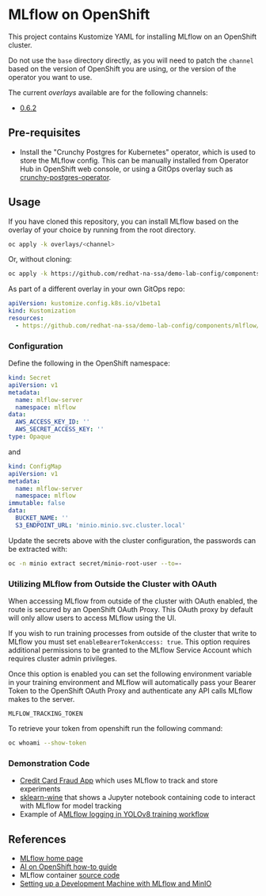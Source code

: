 # MLflow on OpenShift

This project contains Kustomize YAML for installing MLflow on an OpenShift cluster.

Do not use the `base` directory directly, as you will need to patch the `channel` based on the version of OpenShift you are using, or the version of the operator you want to use.

The current *overlays* available are for the following channels:

* [0.6.2](overlays/0.6.2)

## Pre-requisites

* Install the "Crunchy Postgres for Kubernetes" operator, which is used to store the MLflow config. This can be manually installed from Operator Hub in OpenShift web console, or using a GitOps overlay such as [crunchy-postgres-operator](https://github.com/redhat-cop/gitops-catalog/tree/main/crunchy-postgres-operator).

## Usage

If you have cloned this repository, you can install MLflow based on the overlay of your choice by running from the root directory.

```sh
oc apply -k overlays/<channel>
```

Or, without cloning:

```sh
oc apply -k https://github.com/redhat-na-ssa/demo-lab-config/components/mlflow/overlays/<channel>
```

As part of a different overlay in your own GitOps repo:

```yaml
apiVersion: kustomize.config.k8s.io/v1beta1
kind: Kustomization
resources:
  - https://github.com/redhat-na-ssa/demo-lab-config/components/mlflow/overlays/<<channel>?ref=main
```

### Configuration

Define the following in the OpenShift namespace:

```yaml
kind: Secret
apiVersion: v1
metadata:
  name: mlflow-server
  namespace: mlflow
data:
  AWS_ACCESS_KEY_ID: ''
  AWS_SECRET_ACCESS_KEY: ''
type: Opaque
```

and

```yaml
kind: ConfigMap
apiVersion: v1
metadata:
  name: mlflow-server
  namespace: mlflow
immutable: false
data:
  BUCKET_NAME: ''
  S3_ENDPOINT_URL: 'minio.minio.svc.cluster.local'
```

Update the secrets above with the cluster configuration, the passwords can be extracted with:

```sh
oc -n minio extract secret/minio-root-user --to=-
```

### Utilizing MLflow from Outside the Cluster with OAuth

When accessing MLflow from outside of the cluster with OAuth enabled, the route is secured by an OpenShift OAuth Proxy.  This OAuth proxy by default will only allow users to access MLflow using the UI.

If you wish to run training processes from outside of the cluster that write to MLflow you must set `enableBearerTokenAccess: true`.  This option requires additional permissions to be granted to the MLflow Service Account which requires cluster admin privileges.

Once this option is enabled you can set the following environment variable in your training environment and MLflow will automatically pass your Bearer Token to the OpenShift OAuth Proxy and authenticate any API calls MLflow makes to the server.

```
MLFLOW_TRACKING_TOKEN
```

To retrieve your token from openshift run the following command:

```sh
oc whoami --show-token
```

### Demonstration Code

* [Credit Card Fraud App](https://ai-on-openshift.io/demos/credit-card-fraud-detection-mlflow/credit-card-fraud/) which uses MLflow to track and store experiments
* [sklearn-wine](https://github.com/strangiato/mlflow-server/blob/main/examples/sklearn-wine/train.ipynb) that shows a Jupyter notebook containing code to interact with MLflow for model tracking
* Example of A[MLflow logging in YOLOv8 training workflow](https://github.com/ultralytics/ultralytics/issues/8134#issuecomment-1938006808)

## References

* [MLflow home page](https://mlflow.org)
* [AI on OpenShift how-to guide](https://ai-on-openshift.io/tools-and-applications/mlflow/mlflow/)
* MLflow container [source code](https://github.com/strangiato/mlflow-server/)
* [Setting up a Development Machine with MLflow and MinIO](https://blog.min.io/setting-up-a-development-machine-with-mlflow-and-minio/)
